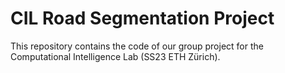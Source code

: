 # CIL Road Segmentation Project
This repository contains the code of our group project for the Computational Intelligence Lab (SS23 ETH Zürich).
